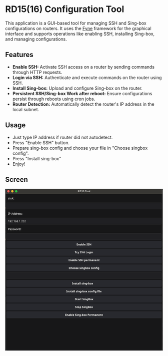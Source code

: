 # RD15(16) Configuration Tool

This application is a GUI-based tool for managing SSH and Sing-box configurations on routers. It uses the [Fyne](https://fyne.io/) framework for the graphical interface and supports operations like enabling SSH, installing Sing-box, and managing configurations.

## Features

- **Enable SSH:** Activate SSH access on a router by sending commands through HTTP requests.
- **Login via SSH:** Authenticate and execute commands on the router using SSH.
- **Install Sing-box:** Upload and configure Sing-box on the router.
- **Persistent SSH/Sing-box Work after reboot:** Ensure configurations persist through reboots using cron jobs.
- **Router Detection:** Automatically detect the router's IP address in the local subnet.

## Usage

- Just type IP address if router did not autodetect.
- Press "Enable SSH" button.
- Prepare sing-box config and choose your file in "Choose singbox config".
- Press "Install sing-box" 
- Enjoy!

## Screen

![Screenshot.png](Screenshot.png)